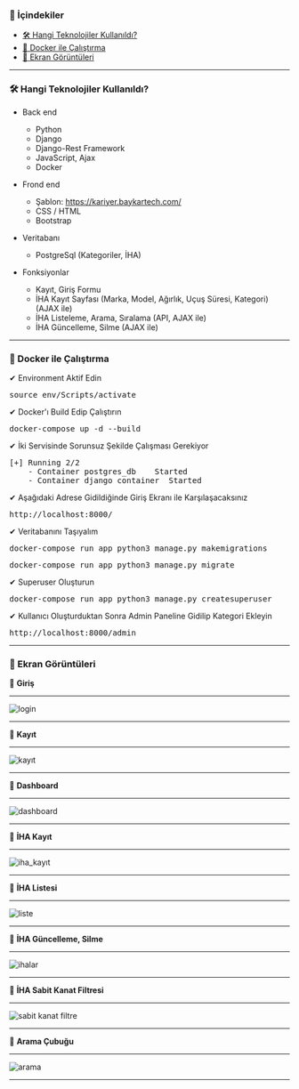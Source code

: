 ### 📖 İçindekiler
- [🛠 Hangi Teknolojiler Kullanıldı?](#-hangi-teknolojiler-kullanıldı)
- [🐳 Docker ile Çalıştırma](#-docker-ile-çalıştırma)
- [📸 Ekran Görüntüleri](#-ekran-görüntüleri)
_____
### 🛠 Hangi Teknolojiler Kullanıldı?
- Back end
    * Python
    * Django
    * Django-Rest Framework
    * JavaScript, Ajax
    * Docker
- Frond end
    * Şablon: https://kariyer.baykartech.com/
    * CSS / HTML
    * Bootstrap
- Veritabanı 
    * PostgreSql (Kategoriler, İHA)

- Fonksiyonlar
    * Kayıt, Giriş Formu
    * İHA Kayıt Sayfası (Marka, Model, Ağırlık, Uçuş Süresi, Kategori) (AJAX ile)
    * İHA Listeleme, Arama, Sıralama (API, AJAX ile)
    * İHA Güncelleme, Silme (AJAX ile)
_____
### 🐳 Docker ile Çalıştırma

✔ Environment Aktif Edin
<pre>source env/Scripts/activate</pre>

✔ Docker'ı Build Edip Çalıştırın
<pre>docker-compose up -d --build</pre>

✔ İki Servisinde Sorunsuz Şekilde Çalışması Gerekiyor
<pre>
[+] Running 2/2
    - Container postgres_db    Started
    - Container django_container  Started
</pre>

✔ Aşağıdaki Adrese Gidildiğinde Giriş Ekranı ile Karşılaşacaksınız
<pre>http://localhost:8000/</pre>

✔ Veritabanını Taşıyalım
<pre>docker-compose run app python3 manage.py makemigrations</pre>

<pre>docker-compose run app python3 manage.py migrate</pre>

✔ Superuser Oluşturun
<pre>docker-compose run app python3 manage.py createsuperuser</pre>

✔ Kullanıcı Oluşturduktan Sonra Admin Paneline Gidilip Kategori Ekleyin
<pre>http://localhost:8000/admin</pre>
_____
### 📸 Ekran Görüntüleri

📌 <b>Giriş</b>
_____
![login](https://user-images.githubusercontent.com/84662757/220663143-4e80e498-781f-4c55-9220-dd036f9aac0f.png)

_____
📌 <b>Kayıt</b>
_____
![kayıt](https://user-images.githubusercontent.com/84662757/220663228-096c5716-8fe3-4dfb-aa49-9940cd5852b4.png)
_____
📌 <b>Dashboard</b>
_____
![dashboard](https://user-images.githubusercontent.com/84662757/220663243-bf371caf-374c-4e38-9eb8-71e8f20d50ae.png)

_____
📌 <b>İHA Kayıt</b>
_____
![iha_kayıt](https://user-images.githubusercontent.com/84662757/220663154-3c24177e-45bc-4419-9be1-a77f7f079522.png)

_____
📌 <b>İHA Listesi</b>
_____
![liste](https://user-images.githubusercontent.com/84662757/220700557-e64824f2-8c7a-404f-8587-d73356e55e2d.png)

_____
📌 <b>İHA Güncelleme, Silme</b>
_____
![ihalar](https://user-images.githubusercontent.com/84662757/220663293-927299af-3701-4443-8f2a-21d269f9bc35.png)

_____
📌 <b>İHA Sabit Kanat Filtresi</b>
_____
![sabit kanat filtre](https://user-images.githubusercontent.com/84662757/220700616-260e35b8-a4d1-479a-a47c-149b8c17a7cf.png)

_____
📌 <b>Arama Çubuğu</b>
_____
![arama](https://user-images.githubusercontent.com/84662757/220700671-15ab9e74-742f-41b2-b391-7a05b900e819.png)
_____
